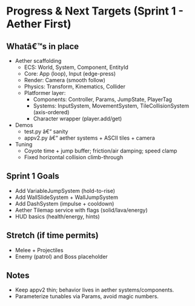 ﻿# Progress & Next Targets (Sprint 1 - Aether First)

## Whatâ€™s in place
- Aether scaffolding
  - ECS: World, System, Component, EntityId
  - Core: App (loop), Input (edge-press)
  - Render: Camera (smooth follow)
  - Physics: Transform, Kinematics, Collider
  - Platformer layer:
    - Components: Controller, Params, JumpState, PlayerTag
    - Systems: InputSystem, MovementSystem, TileCollisionSystem (axis-ordered)
    - Character wrapper (player.add/get)
- Demos
  - test.py â€“ sanity
  - appv2.py â€“ aether systems + ASCII tiles + camera
- Tuning
  - Coyote time + jump buffer; friction/air damping; speed clamp
  - Fixed horizontal collision climb-through

## Sprint 1 Goals
- Add VariableJumpSystem (hold-to-rise)
- Add WallSlideSystem + WallJumpSystem
- Add DashSystem (impulse + cooldown)
- Aether Tilemap service with flags (solid/lava/energy)
- HUD basics (health/energy, hints)

## Stretch (if time permits)
- Melee + Projectiles
- Enemy (patrol) and Boss placeholder

## Notes
- Keep appv2 thin; behavior lives in aether systems/components.
- Parameterize tunables via Params, avoid magic numbers.
